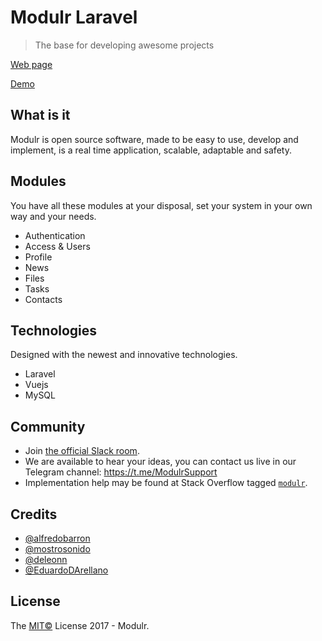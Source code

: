 # Modulr Laravel

> The base for developing awesome projects

[Web page](http://modulr.io)

[Demo](http://app.modulr.io)



## What is it

Modulr is open source software, made to be easy to use, develop and implement, is a real time application, scalable, adaptable and safety.



## Modules

You have all these modules at your disposal, set your system in your own way and your needs.

- Authentication
- Access & Users
- Profile
- News
- Files
- Tasks
- Contacts



## Technologies

Designed with the newest and innovative technologies.

- Laravel
- Vuejs
- MySQL



## Community

* Join [the official Slack room](https://modulr.slack.com/).
* We are available to hear your ideas, you can contact us live in our Telegram channel: https://t.me/ModulrSupport
* Implementation help may be found at Stack Overflow tagged [`modulr`](http://stackoverflow.com/questions/tagged/modulr).



## Credits

* [@alfredobarron](https://github.com/alfredobarron)
* [@mostrosonido](https://github.com/mostrosonido)
* [@deleonn](https://github.com/deleonn)
* [@EduardoDArellano](https://github.com/EduardoDArellano)



## License

The [MIT©](https://github.com/modulr/modulr/blob/master/LICENSE) License 2017 - Modulr.

